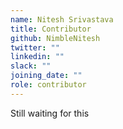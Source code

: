 ```yaml
---
name: Nitesh Srivastava
title: Contributor
github: NimbleNitesh
twitter: ""
linkedin: ""
slack: ""
joining_date: ""
role: contributor
---
```


Still waiting for this
